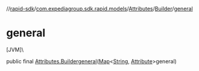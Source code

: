 //[rapid-sdk](../../../../index.md)/[com.expediagroup.sdk.rapid.models](../../index.md)/[Attributes](../index.md)/[Builder](index.md)/[general](general.md)

# general

[JVM]\

public final [Attributes.Builder](index.md)[general](general.md)([Map](https://docs.oracle.com/javase/8/docs/api/java/util/Map.html)&lt;[String](https://docs.oracle.com/javase/8/docs/api/java/lang/String.html), [Attribute](../../-attribute/index.md)&gt;general)
